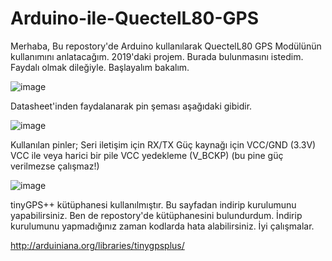 # Arduino-ile-QuectelL80-GPS
Merhaba, Bu repostory'de Arduino kullanılarak QuectelL80 GPS Modülünün kullanımını anlatacağım. 2019'daki projem. Burada bulunmasını istedim. Faydalı olmak dileğiyle. Başlayalım bakalım.

![image](https://user-images.githubusercontent.com/65015625/133939455-d5053818-b1a0-4084-84f5-74e52e71f8ae.png)


Datasheet'inden faydalanarak pin şeması aşağıdaki gibidir.

![image](https://user-images.githubusercontent.com/65015625/133939432-5ef9144c-ae23-4340-a2ee-b0e656930e42.png)

Kullanılan pinler;
Seri iletişim için RX/TX
Güç kaynağı için VCC/GND (3.3V)
VCC ile veya harici bir pile VCC yedekleme (V_BCKP) (bu pine güç verilmezse çalışmaz!)

![image](https://user-images.githubusercontent.com/65015625/137583752-c4742d67-4405-4a15-85f5-736eab9966f8.png)

tinyGPS++ kütüphanesi kullanılmıştır. Bu sayfadan indirip kurulumunu yapabilirsiniz. Ben de repostory'de kütüphanesini bulundurdum. İndirip kurulumunu yapmadığınız zaman kodlarda hata alabilirsiniz. İyi çalışmalar.

http://arduiniana.org/libraries/tinygpsplus/
